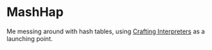 # MashHap

Me messing around with hash tables, using [Crafting
Interpreters](https://craftinginterpreters.com/hash-tables.html) as a launching
point.
